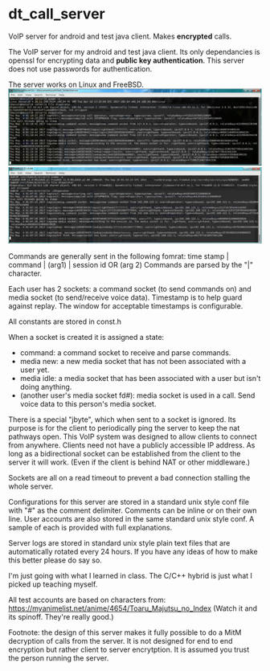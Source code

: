 # dt_call_server
VoIP server for android and test java client. Makes **encrypted** calls.

The VoIP server for my android and test java client.
Its only dependancies is openssl for encrypting data and **public key authentication**.
This server does not use passwords for authentication.

The server works on Linux and FreeBSD.
![Linux Screenshot](https://github.com/AAccount/dt_call_server/blob/master/Screenshot%20Fedora24.png "Call server running on Fedora 24 x64")
![FreeBSD Screenshot](https://github.com/AAccount/dt_call_server/blob/master/Screenshot%20FreeBSD11.png "Call server running on FreeBSD 11 amd64")

Commands are generally sent in the following fomrat: time stamp | command | (arg1) | session id OR (arg 2)
Commands are parsed by the "|" character.

Each user has 2 sockets: a command socket (to send commands on) and media socket (to send/receive voice data).
Timestamp is to help guard against replay. The window for acceptable timestamps is configurable.

All constants are stored in const.h

When a socket is created it is assigned a state: 
* command: a command socket to receive and parse commands.
* media new: a new media socket that has not been associated with a user yet.
* media idle: a media socket that has been associated with a user but isn't doing anything.
* (another user's media socket fd#): media socket is used in a call. Send voice data to this person's media socket.

There is a special "jbyte", which when sent to a socket is ignored. 
Its purpose is for the client to periodically ping the server to keep the nat pathways open. 
This VoIP system was designed to allow clients to connect from anywhere. 
Clients need not have a publicly accessible IP address.
As long as a bidirectional socket can be established from the client to the server it will work.
(Even if the client is behind NAT or other middleware.)

Sockets are all on a read timeout to prevent a bad connection stalling the whole server.

Configurations for this server are stored in a standard unix style conf file with "#" as the comment delimiter.
Comments can be inline or on their own line.
User accounts are also stored in the same standard unix style conf.
A sample of each is provided with full explanations.


Server logs are stored in standard unix style plain text files that are automatically rotated every 24 hours.
If you have any ideas of how to make this better please do say so. 

I'm just going with what I learned in class. The C/C++ hybrid is just what I picked up teaching myself.

All test accounts are based on characters from: https://myanimelist.net/anime/4654/Toaru_Majutsu_no_Index
(Watch it and its spinoff. They're really good.)


Footnote: the design of this server makes it fully possible to do a MitM decryption of calls from the server. 
It is not designed for end to end encryption but rather client to server encrytption.
It is assumed you trust the person running the server.
